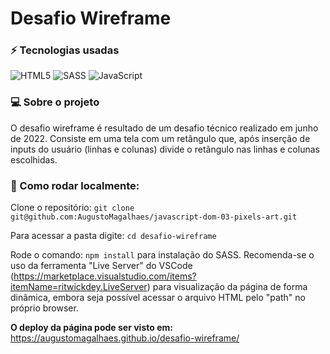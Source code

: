 # Desafio Wireframe

### :zap: Tecnologias usadas

![HTML5](https://img.shields.io/badge/html5-%23E34F26.svg?style=for-the-badge&logo=html5&logoColor=white) ![SASS](https://img.shields.io/badge/SASS-hotpink.svg?style=for-the-badge&logo=SASS&logoColor=white) ![JavaScript](https://img.shields.io/badge/javascript-%23323330.svg?style=for-the-badge&logo=javascript&logoColor=%23F7DF1E)

### :computer: Sobre o projeto

O desafio wireframe é resultado de um desafio técnico realizado em junho de 2022. Consiste em uma tela com um retângulo que, após inserção de inputs do usuário (linhas e colunas) divide o retângulo nas linhas e colunas escolhidas.

### 🚀 Como rodar localmente:

Clone o repositório:
`git clone git@github.com:AugustoMagalhaes/javascript-dom-03-pixels-art.git`

Para acessar a pasta digite:
`cd desafio-wireframe`

Rode o comando: `npm install` para instalação do SASS. Recomenda-se o uso da ferramenta "Live Server" do VSCode (https://marketplace.visualstudio.com/items?itemName=ritwickdey.LiveServer) para visualização da página de forma dinâmica, embora seja possível acessar o arquivo HTML pelo "path" no próprio browser.

**O deploy da página pode ser visto em:**
https://augustomagalhaes.github.io/desafio-wireframe/
